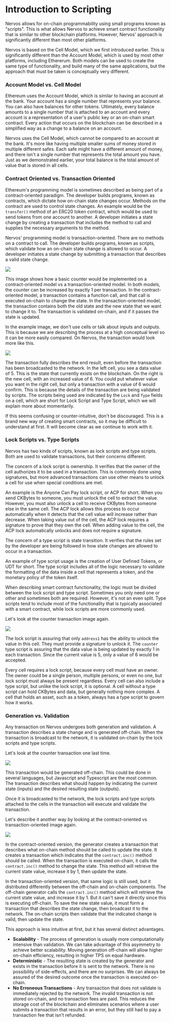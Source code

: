 # Introduction to Scripting

Nervos allows for on-chain programmability using small programs known as   
"scripts". This is what allows Nervos to achieve smart contract functionality that is similar to other blockchain platforms. However, Nervos' approach is significantly different than most other platforms.

Nervos is based on the Cell Model, which we first introduced earlier. This is significantly different than the Account Model, which is used by most other platforms, including Ethererum. Both models can be used to create the same type of functionality, and build many of the same applications, but the approach that must be taken is conceptually very different.

### Account Model vs. Cell Model

Ethereum uses the Account Model, which is similar to having an account at the bank. Your account has a single number that represents your balance. You can also have balances for other tokens. Ultimately, every balance amounts to a single number that is attached to an account and every account is a representation of a user's public key or an on-chain smart contract. Every action that occurs on the blockchain can be described in a simplified way as a change to a balance on an account.

Nervos uses the Cell Model, which cannot be compared to an account at the bank. It's more like having multiple smaller sums of money stored in multiple different safes. Each safe might have a different amount of money, and there isn't a single number that represents the total amount you have. Just as we demonstrated earlier, your total balance is the total amount of value that is stored in all cells.

### Contract Oriented vs. Transaction Oriented

Ethereum's programming model is sometimes described as being part of a contract-oriented paradigm. The developer builds programs, known as contracts, which dictate how on-chain state changes occur. Methods on the contract are used to control state changes. An example would be the `transfer()` method of an ERC20 token contract, which would be used to send tokens from one account to another. A developer initiates a state change by creating a transaction that includes the method to call and supplies the necessary arguments to the method.

Nervos' programming model is transaction-oriented. There are no methods on a contract to call. The developer builds programs, known as scripts, which validate how an on-chain state change is allowed to occur. A developer initiates a state change by submitting a transaction that describes a valid state change.

![](../.gitbook/assets/contract-vs-transaction.png)

This image shows how a basic counter would be implemented on a contract-oriented model vs a transaction-oriented model. In both models, the counter can be increased by exactly 1 per transaction. In the contract-oriented model, a transaction contains a function call, and that call is executed on-chain to change the state. In the transaction-oriented model, the transaction contains both the old state and the new state that we want to change it to. The transaction is validated on-chain, and if it passes the state is updated.

In the example image, we don't use cells or talk about inputs and outputs. This is because we are describing the process at a high conceptual level so it can be more easily compared. On Nervos, the transaction would look more like this.

![](../.gitbook/assets/nervos-counter-transaction.png)

The transaction fully describes the end result, even before the transaction has been broadcasted to the network. In the left cell, you see a data value of 5. This is the state that currently exists on the blockchain. On the right is the new cell, with an increased value of 6. You could put whatever value you want in the right cell, but only a transaction with a value of 6 would confirm. This is because the details of the transaction are being validated by scripts. The scripts being used are indicated by the `Lock` and `Type` fields on a cell, which are short for Lock Script and Type Script, which we will explain more about momentarily. 

If this seems confusing or counter-intuitive, don't be discouraged. This is a brand new way of creating smart contracts, so it may be difficult to understand at first. It will become clear as we continue to work with it.

### Lock Scripts vs. Type Scripts

Nervos has two kinds of scripts, known as lock scripts and type scripts. Both are used to validate transactions, but their concerns different. 

The concern of a lock script is ownership. It verifies that the owner of the cell authorizes it to be used in a transaction. This is commonly done using signatures, but more advanced transactions can use other means to unlock a cell for use when special conditions are met. 

An example is the Anyone Can Pay lock script, or ACP for short. When you send CKBytes to someone, you must unlock the cell to extract the value. However, you must also unlock a cell to receive CKBytes from someone else in the same cell. The ACP lock allows this process to occur automatically when it detects that the cell value will increase rather than decrease. When taking value out of the cell, the ACP lock requires a signature to prove that they own the cell. When adding value to the cell, the ACP lock automatically unlocks and does not require a signature.

The concern of a type script is state transition. It verifies that the rules set by the developer are being followed in how state changes are allowed to occur in a transaction.

An example of type script usage is the creation of User Defined Tokens, or UDT for short. The type script includes all of the logic necessary to validate the formatting of the data inside a cell that represents a token, and the monetary policy of the token itself. 

When describing smart contract functionality, the logic must be divided between the lock script and type script. Sometimes you only need one or other and sometimes both are required. However, it's not an even split. Type scripts tend to include most of the functionality that is typically associated with a smart contract, while lock scripts are more commonly used.

Let's look at the counter transaction image again.

![](../.gitbook/assets/nervos-counter-transaction.png)

The lock script is assuring that only `address1` has the ability to unlock the value in this cell. They must provide a signature to unlock it. The `counter` type script is assuring that the data value is being updated by exactly 1 in each transaction. Since the current value is 5, only a value of 6 would be accepted.

Every cell requires a lock script, because every cell must have an owner. The owner could be a single person, multiple persons, or even no one, but lock script must always be present regardless. Every cell can also include a type script, but unlike the lock script, it is optional. A cell without a type script can hold CKBytes and data, but generally nothing more complex. A cell that holds an asset, such as a token, always has a type script to govern how it works.  

### Generation vs. Validation 

Any transaction on Nervos undergoes both generation and validation. A transaction describes a state change and is generated off-chain. When the transaction is broadcast to the network, it is validated on-chain by the lock scripts and type scripts.

Let's look at the counter transaction one last time.

![](../.gitbook/assets/nervos-counter-transaction.png)

This transaction would be generated off-chain. This could be done in several languages, but Javascript and Typescript are the most common. The transaction describes what should happen by indicating the current state \(inputs\) and the desired resulting state \(outputs\).

Once it is broadcasted to the network, the lock scripts and type scripts attached to the cells in the transaction will execute and validate the transaction.

Let's describe it another way by looking at the contract-oriented vs transaction-oriented image again.

![](../.gitbook/assets/contract-vs-transaction.png)

In the contract-oriented version, the generator creates a transaction that describes what on-chain method should be called to update the state. It creates a transaction which indicates that the `contract.inc()` method should be called. When the transaction is executed on-chain, it calls the `contract.inc()` method to change the state. This method will retrieve the current state value, increase it by 1, then update the state.

In the transaction-oriented version, that same logic is still used, but it distributed differently between the off-chain and on-chain components. The off-chain generator calls the `contract.inc()` method which will retrieve the current state value, and increase it by 1. But it can't save it directly since this is executing off-chain. To save the new state value, it must form a transaction that describes the state change, then broadcast it to the network. The on-chain scripts then validate that the indicated change is valid, then update the state.

This approach is less intuitive at first, but it has several distinct advantages.

* **Scalability** - The process of generation is usually more computationally intensive than validation. We can take advantage of this asymmetry to achieve better scalability. Moving generation off-chain will allow higher on-chain efficiency, resulting in higher TPS on equal hardware.
* **Deterministic** - The resulting state is created by the generator and exists in the transaction before it is sent to the network. There is no possibility of side-effects, and there are no surprises. We can always be assured of the desired outcome once the transaction is executed on-chain.
* **No Erroneous Transactions** - Any transaction that does not validate is immediately rejected by the network. The invalid transaction is not stored on-chain, and no transaction fees are paid. This reduces the storage cost of the blockchain and eliminates scenarios where a user submits a transaction that results in an error, but they still had to pay a transaction fee that isn't refunded.

